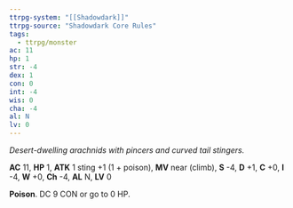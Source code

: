 ```yaml
---
ttrpg-system: "[[Shadowdark]]"
ttrpg-source: "Shadowdark Core Rules"
tags:
  - ttrpg/monster
ac: 11
hp: 1
str: -4
dex: 1
con: 0
int: -4
wis: 0
cha: -4
al: N
lv: 0
---
```


_Desert-dwelling arachnids with pincers and curved tail stingers._

**AC** 11, **HP** 1, **ATK** 1 sting +1 (1 + poison), **MV** near (climb), **S** -4, **D** +1, **C** +0, **I** -4, **W** +0, **Ch** -4, **AL** N, **LV** 0

**Poison**. DC 9 CON or go to 0 HP.

